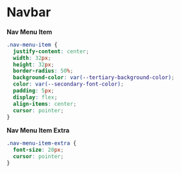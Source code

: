 # Navbar

**Nav Menu Item**

```css
.nav-menu-item {
  justify-content: center;
  width: 32px;
  height: 32px;
  border-radius: 50%;
  background-color: var(--tertiary-background-color);
  color: var(--secondary-font-color);
  padding: 5px;
  display: flex;
  align-items: center;
  cursor: pointer;
}
```

**Nav Menu Item Extra**

```css
.nav-menu-item-extra {
  font-size: 20px;
  cursor: pointer;
}
```
